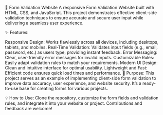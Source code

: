 📂 Form Validation Website
A responsive Form Validation Website built with HTML, CSS, and JavaScript. This project demonstrates effective client-side validation techniques to ensure accurate and secure user input while delivering a seamless user experience.

✨ Features:

Responsive Design: Works flawlessly across all devices, including desktops, tablets, and mobiles.
Real-Time Validation: Validates input fields (e.g., email, password, etc.) as users type, providing instant feedback.
Error Messaging: Clear, user-friendly error messages for invalid inputs.
Customizable Rules: Easily adapt validation rules to match your requirements.
Modern UI Design: Clean and intuitive interface for optimal usability.
Lightweight and Fast: Efficient code ensures quick load times and performance.
🚀 Purpose:
This project serves as an example of implementing client-side form validation to improve data accuracy, user experience, and website security. It’s a ready-to-use base for creating forms for various projects.

💡 How to Use:
Clone the repository, customize the form fields and validation rules, and integrate it into your website or project. Contributions and feedback are welcome!
